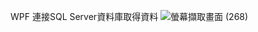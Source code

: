 WPF 連接SQL Server資料庫取得資料
![螢幕擷取畫面 (268)](https://github.com/user-attachments/assets/cf930a8c-b827-47f3-9c42-519f6be2c189)

